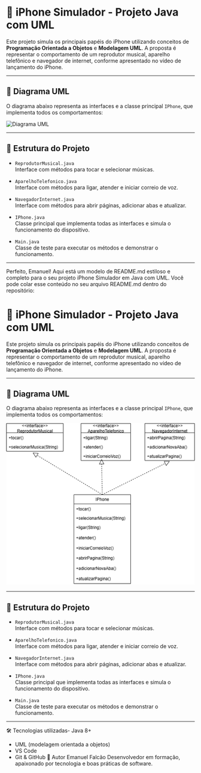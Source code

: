 # 📱 iPhone Simulador - Projeto Java com UML

Este projeto simula os principais papéis do iPhone utilizando conceitos de **Programação Orientada a Objetos** e **Modelagem UML**. A proposta é representar o comportamento de um reprodutor musical, aparelho telefônico e navegador de internet, conforme apresentado no vídeo de lançamento do iPhone.

---

## 📐 Diagrama UML

O diagrama abaixo representa as interfaces e a classe principal `IPhone`, que implementa todos os comportamentos:

![Diagrama UML](uml-diagrama.png)

---

## 🧩 Estrutura do Projeto

- `ReprodutorMusical.java`  
  Interface com métodos para tocar e selecionar músicas.

- `AparelhoTelefonico.java`  
  Interface com métodos para ligar, atender e iniciar correio de voz.

- `NavegadorInternet.java`  
  Interface com métodos para abrir páginas, adicionar abas e atualizar.

- `IPhone.java`  
  Classe principal que implementa todas as interfaces e simula o funcionamento do dispositivo.

- `Main.java`  
  Classe de teste para executar os métodos e demonstrar o funcionamento.

---
Perfeito, Emanuel! Aqui está um modelo de README.md estiloso e completo para o seu projeto iPhone Simulador em Java com UML. Você pode colar esse conteúdo no seu arquivo README.md dentro do repositório:

# 📱 iPhone Simulador - Projeto Java com UML

Este projeto simula os principais papéis do iPhone utilizando conceitos de **Programação Orientada a Objetos** e **Modelagem UML**. A proposta é representar o comportamento de um reprodutor musical, aparelho telefônico e navegador de internet, conforme apresentado no vídeo de lançamento do iPhone.

---

## 📐 Diagrama UML

O diagrama abaixo representa as interfaces e a classe principal `IPhone`, que implementa todos os comportamentos:

![Diagrama UML](IPhoneDesafio.png)

---

## 🧩 Estrutura do Projeto

- `ReprodutorMusical.java`  
  Interface com métodos para tocar e selecionar músicas.

- `AparelhoTelefonico.java`  
  Interface com métodos para ligar, atender e iniciar correio de voz.

- `NavegadorInternet.java`  
  Interface com métodos para abrir páginas, adicionar abas e atualizar.

- `IPhone.java`  
  Classe principal que implementa todas as interfaces e simula o funcionamento do dispositivo.

- `Main.java`  
  Classe de teste para executar os métodos e demonstrar o funcionamento.

---

🛠️ Tecnologias utilizadas- Java 8+
- UML (modelagem orientada a objetos)
- VS Code
- Git & GitHub
💼 Autor Emanuel Falcão
Desenvolvedor em formação, apaixonado por tecnologia e boas práticas de software.
